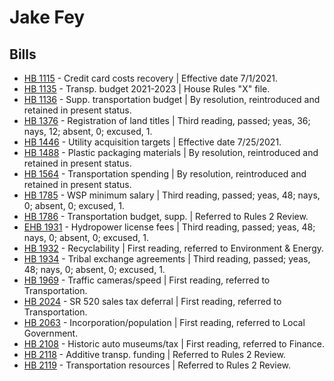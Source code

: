 # Jake Fey
## Bills
* [HB 1115](/bill/2021-22/hb/1115/) - Credit card costs recovery | Effective date 7/1/2021.
* [HB 1135](/bill/2021-22/hb/1135/) - Transp. budget 2021-2023 | House Rules "X" file.
* [HB 1136](/bill/2021-22/hb/1136/) - Supp. transportation budget | By resolution, reintroduced and retained in present status.
* [HB 1376](/bill/2021-22/hb/1376/) - Registration of land titles | Third reading, passed; yeas, 36; nays, 12; absent, 0; excused, 1.
* [HB 1446](/bill/2021-22/hb/1446/) - Utility acquisition targets | Effective date 7/25/2021.
* [HB 1488](/bill/2021-22/hb/1488/) - Plastic packaging materials | By resolution, reintroduced and retained in present status.
* [HB 1564](/bill/2021-22/hb/1564/) - Transportation spending | By resolution, reintroduced and retained in present status.
* [HB 1785](/bill/2021-22/hb/1785/) - WSP minimum salary | Third reading, passed; yeas, 48; nays, 0; absent, 0; excused, 1.
* [HB 1786](/bill/2021-22/hb/1786/) - Transportation budget, supp. | Referred to Rules 2 Review.
* [EHB 1931](/bill/2021-22/ehb/1931/) - Hydropower license fees | Third reading, passed; yeas, 48; nays, 0; absent, 0; excused, 1.
* [HB 1932](/bill/2021-22/hb/1932/) - Recyclability | First reading, referred to Environment & Energy.
* [HB 1934](/bill/2021-22/hb/1934/) - Tribal exchange agreements | Third reading, passed; yeas, 48; nays, 0; absent, 0; excused, 1.
* [HB 1969](/bill/2021-22/hb/1969/) - Traffic cameras/speed | First reading, referred to Transportation.
* [HB 2024](/bill/2021-22/hb/2024/) - SR 520 sales tax deferral | First reading, referred to Transportation.
* [HB 2063](/bill/2021-22/hb/2063/) - Incorporation/population | First reading, referred to Local Government.
* [HB 2108](/bill/2021-22/hb/2108/) - Historic auto museums/tax | First reading, referred to Finance.
* [HB 2118](/bill/2021-22/hb/2118/) - Additive transp. funding | Referred to Rules 2 Review.
* [HB 2119](/bill/2021-22/hb/2119/) - Transportation resources | Referred to Rules 2 Review.
